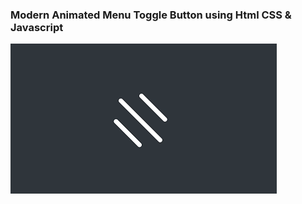 ### Modern Animated Menu Toggle Button using Html CSS & Javascript

<img src="imk/modern_animated_menu_toggle.gif">

